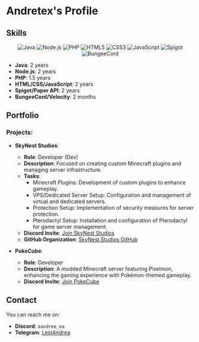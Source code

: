 # Andretex's Profile

## Skills
<p align="center">
    <img alt="Java" src="https://img.shields.io/badge/java-%23ED8B00.svg?&style=for-the-badge&logo=java&logoColor=white"/>
    <img alt="Node.js" src="https://img.shields.io/badge/node.js-%2343853D.svg?&style=for-the-badge&logo=node.js&logoColor=white"/>
    <img alt="PHP" src="https://img.shields.io/badge/php-%23777BB4.svg?&style=for-the-badge&logo=php&logoColor=white"/>
    <img alt="HTML5" src="https://img.shields.io/badge/html5-%23E34F26.svg?&style=for-the-badge&logo=html5&logoColor=white"/>
    <img alt="CSS3" src="https://img.shields.io/badge/css3-%231572B6.svg?&style=for-the-badge&logo=css3&logoColor=white"/>
    <img alt="JavaScript" src="https://img.shields.io/badge/javascript-%23323330.svg?&style=for-the-badge&logo=javascript&logoColor=%23F7DF1E"/>
    <img alt="Spigot" src="https://img.shields.io/badge/spigot-%23F7DF1E.svg?&style=for-the-badge&logo=java&logoColor=white"/>
    <img alt="BungeeCord" src="https://img.shields.io/badge/bungeecord-%234BBF8D.svg?&style=for-the-badge&logo=java&logoColor=white"/>
</p>

- **Java**: 2 years
- **Node.js**: 2 years
- **PHP**: 1.5 years
- **HTML/CSS/JavaScript**: 2 years
- **Spigot/Paper API**: 2 years
- **BungeeCord/Velocity**: 2 months

## Portfolio
### Projects:
- **SkyNest Studios**: 
  - **Role**: Developer (Dev)
  - **Description**: Focused on creating custom Minecraft plugins and managing server infrastructure.
  - **Tasks**:
    - Minecraft Plugins: Development of custom plugins to enhance gameplay.
    - VPS/Dedicated Server Setup: Configuration and management of virtual and dedicated servers.
    - Protection Setup: Implementation of security measures for server protection.
    - Pterodactyl Setup: Installation and configuration of Pterodactyl for game server management.
  - **Discord Invite**: [Join SkyNest Studios](https://discord.gg/3Rh9kMKdvQ)
  - **GitHub Organization**: [SkyNest Studios GitHub](https://github.com/SkyNest-Studios)

- **PokeCube**: 
  - **Role**: Developer
  - **Description**: A modded Minecraft server featuring Pixelmon, enhancing the gaming experience with Pokémon-themed gameplay.
  - **Discord Invite**: [Join PokeCube](https://discord.pokecube.it)

## Contact
You can reach me on:
- **Discord**: `aandree_ea`
- **Telegram**: [LestAndrea](https://t.me/LestAndrea)


